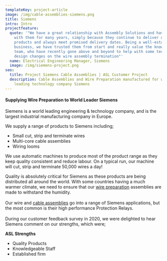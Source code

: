 ```yaml
---
templateKey: project-article
image: /img/cable-assemblies-siemens.png
title: Siemens
intro: Intro
projectfeature:
  quote: '"We have a great relationship with Assembly Solutions and have worked
    with them for many years, simply because they continue to deliver quality
    products and always meet promised delivery dates. Being a well-established
    business, we have trusted them from start and really value the knowledgeable
    team, who have recently gone above and beyond to help with some technical
    design changes on the wire assembly termination"'
  name: Electrical Engineering Manager, Siemens
  image: /img/siemens-project.png
seo:
  title: Project Siemens Cable Assemblies | ASL Customer Project
  description: Cable Assemblies and Wire Preparation manufactured for world
    leading technology company Siemens
---
```

#### **Supplying Wire Preparation to World Leader Siemens**

Siemens is a world leading engineering & technology company, and is the largest industrial manufacturing company in Europe.

We supply a range of products to Siemens including;

* Small cut, strip and terminate wires  
* Multi-core cable assemblies 
* Wiring looms  

We use automatic machines to produce most of the product range as they keep quality consistent and reduce labour. On a typical run, our machine will cut, strip and terminate 50,000 wires a day!

Quality is absolutely critical for Siemens as these products are being distributed all around the world. With some countries having a much warmer climate, we need to ensure that our [wire preparation](www.assembly-solutions.com/wire-preparation) assemblies are made to withstand the humidity.\
\
Our wire and [cable assemblies](www.assembly-solutions.com/cable-assemblies) go into a range of Siemens applications, but the most common is their high performance Protection Relays.\
\
During our customer feedback survey in 2020, we were delighted to hear Siemens comment on our strengths, which were;

**ASL Strengths** 

* Quality Products 
* Knowledgeable Staff 
* Established firm